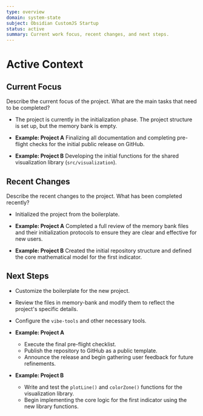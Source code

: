 ```yaml
---
type: overview
domain: system-state
subject: Obsidian CustomJS Startup
status: active
summary: Current work focus, recent changes, and next steps.
---
```

# Active Context

## Current Focus
Describe the current focus of the project. What are the main tasks that need to be completed?

* The project is currently in the initialization phase. The project structure is set up, but the memory bank is empty.

*   **Example: Project A** Finalizing all documentation and completing pre-flight checks for the initial public release on GitHub.
*   **Example: Project B** Developing the initial functions for the shared visualization library (`src/visualization`).

## Recent Changes
Describe the recent changes to the project. What has been completed recently?

* Initialized the project from the boilerplate.

*   **Example: Project A** Completed a full review of the memory bank files and their initialization protocols to ensure they are clear and effective for new users.
*   **Example: Project B** Created the initial repository structure and defined the core mathematical model for the first indicator.

## Next Steps

*   Customize the boilerplate for the new project.
*   Review the files in memory-bank and modify them to reflect the project's specific details.
*   Configure the `vibe-tools` and other necessary tools.

*   **Example: Project A**
    *   Execute the final pre-flight checklist.
    *   Publish the repository to GitHub as a public template.
    *   Announce the release and begin gathering user feedback for future refinements.
*   **Example: Project B**
    *   Write and test the `plotLine()` and `colorZone()` functions for the visualization library.
    *   Begin implementing the core logic for the first indicator using the new library functions.
